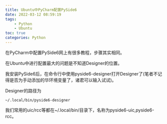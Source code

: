 ```yaml
---
title: Ubuntu中PyCharm配置PySide6
date: 2022-03-12 08:59:19
tags:
    - Python
    - Ubuntu
toc: true
categories: Python
---
```


在PyCharm中配置PySide6网上有很多教程，步骤其实相同。

在Ubuntu中进行配置最大的问题是不知道Designer的位置。

我安装PySide6后，在命令行中使用pyside6-designer打开Designer了(笔者不记得是否为手动添加的华环境变量了，诸君可以输入试试)。

Designer的路径为
```
~/.local/bin/pyside6-designer
```

我们常用的uic/rcc等都在~/.local/bin/目录下，名称为pyside6-uic,pyside6-rcc。